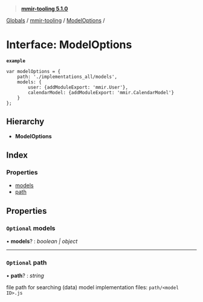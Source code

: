 > **[mmir-tooling 5.1.0](../README.md)**

[Globals](../README.md) / [mmir-tooling](../modules/mmir_tooling.md) / [ModelOptions](mmir_tooling.modeloptions.md) /

# Interface: ModelOptions

**`example`** 
```
var modelOptions = {
	path: './implementations_all/models',
	models: {
		user: {addModuleExport: 'mmir.User'},
		calendarModel: {addModuleExport: 'mmir.CalendarModel'}
	}
};
```

## Hierarchy

* **ModelOptions**

## Index

### Properties

* [models](mmir_tooling.modeloptions.md#optional-models)
* [path](mmir_tooling.modeloptions.md#optional-path)

## Properties

### `Optional` models

• **models**? : *boolean | object*

___

### `Optional` path

• **path**? : *string*

file path for searching (data) model implementation files:
`path/<model ID>.js`